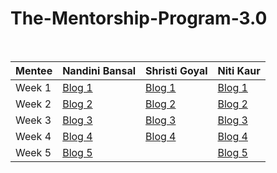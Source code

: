 # The-Mentorship-Program-3.0
<br/>

| Mentee  | Nandini Bansal | Shristi Goyal | Niti Kaur |
| ------------- | ------------- | ------------- | ------------- |
| Week 1  | [Blog 1](https://nandinibansal1811.medium.com/women-who-code-mentorship-3-0-week-1-2920c544ed42)  | [Blog 1](https://shrishtigoyal.medium.com/women-who-code-mentorship-program-3-0-week-1-e7a686d5c189)  | [Blog 1](https://niti-kaur.medium.com/women-who-code-mentorship-programme-3-0-week-1-7f298c151556)  |
| Week 2  | [Blog 2](https://nandinibansal1811.medium.com/women-who-code-mentorship-program-week-2-aaecb2bbe902) | [Blog 2](https://shrishtigoyal.medium.com/wwcd-mentorship-program-3-0-week-2-9e91cfc508ca) | [Blog 2](https://niti-kaur.medium.com/women-who-code-delhi-week-2-c265437c0d52) |
| Week 3  | [Blog 3](https://nandinibansal1811.medium.com/women-who-code-mentorship-program-week-3-6cc4894817d5) | [Blog 3](https://shrishtigoyal.medium.com/wwcd-mentorship-program-3-0-week-3-6565c672c431) | [Blog 3](https://niti-kaur.medium.com/women-who-code-delhi-week-3-7ac678816740) |
| Week 4  | [Blog 4](https://nandinibansal1811.medium.com/women-who-code-mentorship-program-week-4-2dfbc93ac7ea) | [Blog 4](https://shrishtigoyal.medium.com/wwcd-mentorship-program-3-0-week-4-3f049b97c5a8) | [Blog 4](https://niti-kaur.medium.com/women-who-code-delhi-week-4-2adb7421ce42) |
| Week 5  | [Blog 5](https://nandinibansal1811.medium.com/women-who-code-mentorship-program-week-5-b4137409ef7f) |  | [Blog 5](https://niti-kaur.medium.com/women-who-code-delhi-week-5-397c2d55a183) |
